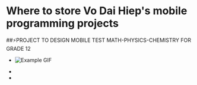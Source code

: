 # Where to store Vo Dai Hiep's mobile programming projects
##⚡PROJECT TO DESIGN MOBILE TEST MATH-PHYSICS-CHEMISTRY FOR GRADE 12
- ![Example GIF](https://github.com/Vdhiepp/63CLC2-MobiDev/blob/main/gif/Android%20Project.gif)

- 
-
